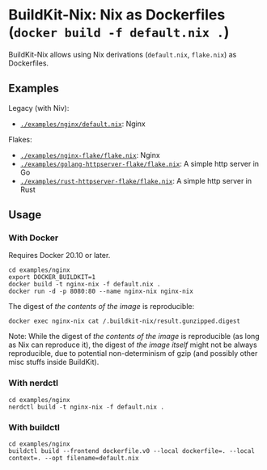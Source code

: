 # BuildKit-Nix: Nix as Dockerfiles (`docker build -f default.nix .`)

BuildKit-Nix allows using Nix derivations (`default.nix`, `flake.nix`) as Dockerfiles.

## Examples

Legacy (with Niv):
- [`./examples/nginx/default.nix`](./examples/nginx/default.nix): Nginx

Flakes:
- [`./examples/nginx-flake/flake.nix`](./examples/nginx-flake/flake.nix): Nginx
- [`./examples/golang-httpserver-flake/flake.nix`](./examples/golang-httpserver-flake/flake.nix): A simple http server in Go
- [`./examples/rust-httpserver-flake/flake.nix`](./examples/rust-httpserver-flake/flake.nix): A simple http server in Rust

## Usage
### With Docker

Requires Docker 20.10 or later.

```
cd examples/nginx
export DOCKER_BUILDKIT=1
docker build -t nginx-nix -f default.nix .
docker run -d -p 8080:80 --name nginx-nix nginx-nix
```

The digest of _the contents of the image_ is reproducible:
```
docker exec nginx-nix cat /.buildkit-nix/result.gunzipped.digest
```

Note: While the digest of _the contents of the image_ is reproducible (as long as Nix can reproduce it),
the digest of _the image itself_ might not be always reproducible, due to potential non-determinism of gzip (and possibly other misc stuffs inside BuildKit).

### With nerdctl

```
cd examples/nginx
nerdctl build -t nginx-nix -f default.nix .
```

### With buildctl

```
cd examples/nginx
buildctl build --frontend dockerfile.v0 --local dockerfile=. --local context=. --opt filename=default.nix
```
